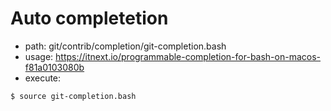 # Auto completetion

- path: git/contrib/completion/git-completion.bash
- usage: https://itnext.io/programmable-completion-for-bash-on-macos-f81a0103080b
- execute:
```bash
$ source git-completion.bash
```
